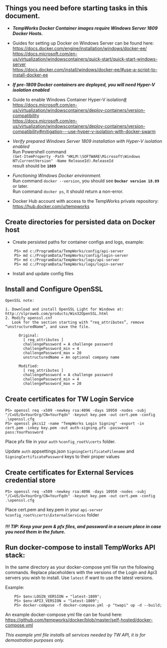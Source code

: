 ## Things you need before starting tasks in this document.
* ***TempWorks Docker Container images require Windows Server 1809 Docker Hosts.*** 
* Guides for setting up Docker on Windows Server can be found here:
https://docs.docker.com/engine/installation/windows/docker-ee/   
https://docs.microsoft.com/en-us/virtualization/windowscontainers/quick-start/quick-start-windows-server  
https://docs.docker.com/install/windows/docker-ee/#use-a-script-to-install-docker-ee  

* ***If pre-1809 Docker containers are deployed, you will need Hyper-V isolation enabled***

* Guide to enable Windows Container Hyper-V isolation[#](#hyper-v-isolation)   
https://docs.microsoft.com/en-us/virtualization/windowscontainers/deploy-containers/version-compatibility   
https://docs.microsoft.com/en-us/virtualization/windowscontainers/deploy-containers/version-compatibility#mitigation---use-hyper-v-isolation-with-docker-swarm  

* *Verify prepared Windows Server 1809 installation with Hyper-V isolation enabled*  
Run Powershell command  
```(Get-ItemProperty -Path "HKLM:\SOFTWARE\Microsoft\Windows NT\CurrentVersion" -Name ReleaseId).ReleaseId```  
result should be **```1809```**

* *Functioning Windows Docker environment.*  
Run command ```docker --version```, you should see **```Docker version 18.09```** or later.  
Run command ```docker ps```, it should return a non-error.  

* Docker Hub account with access to the TempWorks private repository: https://hub.docker.com/u/tempworks

## Create directories for persisted data on Docker host

* Create persisted paths for container configs and logs, example:
```
    PS> md c:/ProgramData/TempWorks/config/api-server
    PS> md c:/ProgramData/TempWorks/config/login-server
    PS> md c:/ProgramData/TempWorks/logs/api-server
    PS> md c:/ProgramData/TempWorks/logs/login-server
```    

* Install and update config files

## Install and Configure OpenSSL
```text
OpenSSL note:

1. Download and install OpenSSL Light for Windows at: http://slproweb.com/products/Win32OpenSSL.html
2. Modify openssl.cnf
   Look for the section starting with “req_attributes”, remove “unstructuredName”, and save the file.
   
      Original:
        [ req_attributes ]
        challengePassword = A challenge password
        challengePassword_min = 4
        challengePassword_max = 20
        unstructuredName = An optional company name

      Modified:
        [ req_attributes ]
        challengePassword = A challenge password
        challengePassword_min = 4
        challengePassword_max = 20
```

## Create certificates for TW Login Service
```
PS> openssl req -x509 -newkey rsa:4096 -days 10950 -nodes -subj "/C=US/O=YourOrg/CN=YourFqdn" -keyout key.pem -out cert.pem -config .\openssl.cfg
PS> openssl pkcs12 -name "TempWorks Login Signing" -export -in cert.pem -inkey key.pem -out auth-signing.pfx -password pass:YourPassword
```
Place pfx file in your `auth` `%config_root%\certs` folder.

Update `auth` appsettings.json `SigningCertificateFilename` and `SigningCertificatePassword` keys to their proper values

## Create certificates for External Services credential store
```
PS> openssl req -x509 -newkey rsa:4096 -days 10950 -nodes -subj "/C=US/O=YourOrg/CN=YourFqdn" -keyout key.pem -out cert.pem -config .\openssl.cfg
```
Place cert.pem and key.pem in your `api-server` `%config_root%\certs\ExternalServices` folder

##### !!! TIP: Keep your pem & pfx files, and password in a secure place in case you need them in the future.

## 

## Run docker-compose to install TempWorks API stack:
In the same directory as your docker-compose yml file run the following commands. Replace placeholders with the versions of the Login and Api3 servers you wish to install. Use ```latest``` if want to use the latest versions.

Example:  
```
    PS> $env:LOGIN_VERSION = "latest-1809";
    PS> $env:API3_VERSION = "latest-1809";
    PS> docker-compose -f docker-compose.yml -p "twapi" up -d --build;
```   

An example docker-compose yml file can be found here:  
https://github.com/tempworks/docker/blob/master/self-hosted/docker-compose.yml  

*This example yml file installs all services needed by TW API, it is for demostration purposes only.*


